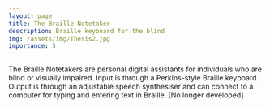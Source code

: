 ```yaml
---
layout: page
title: The Braille Notetaker
description: Braille keyboard for the blind
img: /assets/img/Thesis2.jpg
importance: 5
---
```


The Braille Notetakers are personal digital assistants for individuals who are blind or visually impaired. Input is through a Perkins-style Braille keyboard. Output is through an adjustable speech synthesiser and can connect to a computer for typing and entering text in Braille. [No longer developed]


<div class="row justify-content-sm-center">
    <div class="col-sm-8 mt-3 mt-md-0">
        <img class="img-fluid rounded z-depth-1" src="{{ '/assets/img/Thesis2.JPG' | relative_url }}" alt="" title="example image"/>
    </div>
    <div class="col-sm-4 mt-3 mt-md-0">
        <img class="img-fluid rounded z-depth-1" src="{{ '/assets/img/Thesis1.JPG' | relative_url }}" alt="" title="example image"/>
    </div>
</div>
<div class="caption">

</div>


<div class="row">
    <div class="col-sm mt-3 mt-md-0">
        <img class="img-fluid rounded z-depth-1" src="{{ '/assets/img/Thesis3.jpg' | relative_url }}" alt="" title="example image"/>
    </div>
</div>
<div class="caption">
    
</div>